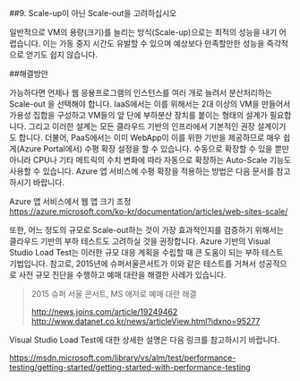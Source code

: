##9. Scale-up이 아닌 Scale-out을 고려하십시오

일반적으로 VM의 용량(크기)를 늘리는 방식(Scale-up)으로는 최적의 성능을 내기 어렵습니다. 이는 가동 중지 시간도 유발할 수 있으며 예상보다 만족할만한 성능을 즉각적으로 얻기도 쉽지 않습니다.

##해결방안

가능하다면 언제나 웹 응용프로그램의 인스턴스를 여러 개로 늘려서 분산처리하는 Scale-out 을 선택해야 합니다. IaaS에서는 이를 위해서는 2대 이상의 VM을 만들어서 가용성 집합을 구성하고 VM들의 앞 단에 부하분산 장치를 붙이는 형태의 설계가 필요합니다. 그리고 이러한 설계는 모든 클라우드 기반의 인프라에서 기본적인 권장 설계이기도 합니다. 더불어, PaaS에서는 이미 WebApp이 이를 위한 기반을 제공하므로 매우 쉽게(Azure Portal에서) 수평 확장 설정을 할 수 있습니다. 수동으로 확장할 수 있을 뿐만 아니라 CPU나 기타 메트릭의 수치 변화에 따라 자동으로 확장하는 Auto-Scale 기능도 사용할 수 있습니다. Azure 앱 서비스에 수평 확장을 적용하는 방법은 다음 문서를 참고하시기 바랍니다.

Azure 앱 서비스에서 웹 앱 크기 조정     
https://azure.microsoft.com/ko-kr/documentation/articles/web-sites-scale/

또한, 어느 정도의 규모로 Scale-out하는 것이 가장 효과적인지를 검증하기 위해서는 클라우드 기반의 부하 테스트도 고려하실 것을 권장합니다.  Azure 기반의 Visual Studio Load Test는 이러한 규모 대응 계획을 수립할 때 큰 도움이 되는 부하 테스트 기법입니다. 참고로, 2015년에 슈퍼서울콘서트가 이와 같은 테스트를 거쳐서 성공적으로 사전 규모 진단을 수행하고 예매 대란을 해결한 사례가 있습니다.

> 2015 슈퍼 서울 콘서트, MS 애저로 예매 대란 해결
>
>http://news.joins.com/article/19249462  
>http://www.datanet.co.kr/news/articleView.html?idxno=95277 

Visual Studio Load Test에 대한 상세한 설명은 다음 링크를 참고하시기 바랍니다.

https://msdn.microsoft.com/library/vs/alm/test/performance-testing/getting-started/getting-started-with-performance-testing 
